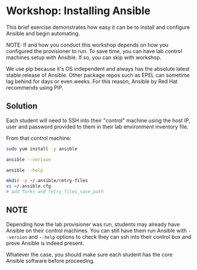 # Workshop: Installing Ansible

This brief exercise demonstrates how easy it can be to install and configure Ansible and begin automating.

NOTE: If and how you conduct this workshop depends on how you configured the provisioner to run. To save time, you can have lab control machines setup with Ansible. If so, you can skip with workshop.

We use pip because it's OS independent and always has the absolute latest stable release of Ansible. Other package repos such as EPEL can sometime lag behind for days or even weeks. For this reason, Ansible by Red Hat recommends using PIP.

## Solution

Each student will need to SSH into their "control" machine using the host IP, user and password provided to them in their lab environment inventory file.

From that control machine:

```bash
sudo yum install -y ansible

ansible --verison

ansible --help

mkdir -p ~/.ansible/retry-files
vi ~/.ansible.cfg
# add forks and retry_files_save_path

```

## NOTE

Depending how the lab provisioner was run, students may already have Ansible on their control machines. You can still have them run Ansible with `--version` and `--help` options to check they can ssh into their control box and prove Ansible is indeed present.

Whatever the case, you should make sure each student has the core Ansible software before proceeding.

